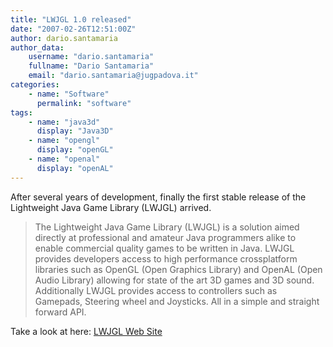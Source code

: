 ```yaml
---
title: "LWJGL 1.0 released"
date: "2007-02-26T12:51:00Z"
author: dario.santamaria
author_data:
    username: "dario.santamaria"
    fullname: "Dario Santamaria"
    email: "dario.santamaria@jugpadova.it"
categories:
    - name: "Software"
      permalink: "software"
tags:
    - name: "java3d"
      display: "Java3D"
    - name: "opengl"
      display: "openGL"
    - name: "openal"
      display: "openAL"
---
```


After several years of development, finally the first stable release of
the Lightweight Java Game Library (LWJGL) arrived.

> The Lightweight Java Game Library (LWJGL) is a solution aimed directly
> at professional and amateur Java programmers alike to enable
> commercial quality games to be written in Java. LWJGL provides
> developers access to high performance crossplatform libraries such as
> OpenGL (Open Graphics Library) and OpenAL (Open Audio Library)
> allowing for state of the art 3D games and 3D sound. Additionally
> LWJGL provides access to controllers such as Gamepads, Steering wheel
> and Joysticks. All in a simple and straight forward API.

Take a look at here: [LWJGL Web Site](http://lwjgl.org/)
